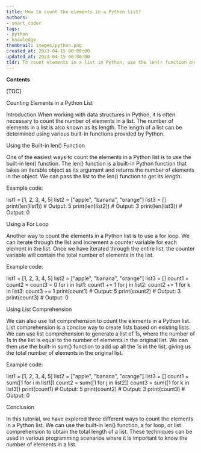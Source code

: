 ```yaml
---
title: How to count the elements in a Python list?
authors:
- smart_coder
tags:
- python
- knowledge
thumbnail: images/python.png
created_at: 2023-04-15 00:00:00
updated_at: 2023-04-15 00:00:00
tldr: To count elements in a list in Python, use the len() function on the list.
---
```


**Contents**

[TOC]

Counting Elements in a Python List

Introduction
When working with data structures in Python, it is often necessary to count the number of elements in a list. The number of elements in a list is also known as its length. The length of a list can be determined using various built-in functions provided by Python.

Using the Built-in len() Function

One of the easiest ways to count the elements in a Python list is to use the built-in len() function. The len() function is a built-in Python function that takes an iterable object as its argument and returns the number of elements in the object. We can pass the list to the len() function to get its length.

Example code:

list1 = [1, 2, 3, 4, 5]
list2 = ["apple", "banana", "orange"]
list3 = []
print(len(list1))   # Output: 5
print(len(list2))   # Output: 3
print(len(list3))   # Output: 0

Using a For Loop

Another way to count the elements in a Python list is to use a for loop. We can iterate through the list and increment a counter variable for each element in the list. Once we have iterated through the entire list, the counter variable will contain the total number of elements in the list.

Example code:

list1 = [1, 2, 3, 4, 5]
list2 = ["apple", "banana", "orange"]
list3 = []
count1 = count2 = count3 = 0
for i in list1:
    count1 += 1
for j in list2:
    count2 += 1
for k in list3:
    count3 += 1
print(count1)   # Output: 5
print(count2)   # Output: 3
print(count3)   # Output: 0

Using List Comprehension

We can also use list comprehension to count the elements in a Python list. List comprehension is a concise way to create lists based on existing lists. We can use list comprehension to generate a list of 1s, where the number of 1s in the list is equal to the number of elements in the original list. We can then use the built-in sum() function to add up all the 1s in the list, giving us the total number of elements in the original list.

Example code:

list1 = [1, 2, 3, 4, 5]
list2 = ["apple", "banana", "orange"]
list3 = []
count1 = sum([1 for i in list1])
count2 = sum([1 for j in list2])
count3 = sum([1 for k in list3])
print(count1)   # Output: 5
print(count2)   # Output: 3
print(count3)   # Output: 0

Conclusion

In this tutorial, we have explored three different ways to count the elements in a Python list. We can use the built-in len() function, a for loop, or list comprehension to obtain the total length of a list. These techniques can be used in various programming scenarios where it is important to know the number of elements in a list.
